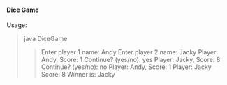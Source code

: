 #### Dice Game
Usage: 
> java DiceGame 
>> Enter player 1 name: Andy 
>> Enter player 2 name: Jacky
>> Player: Andy, Score: 1
>> Continue? (yes/no): yes
>> Player: Jacky, Score: 8
>> Continue? (yes/no): no
>> Player: Andy, Score: 1
>> Player: Jacky, Score: 8
>> Winner is: Jacky